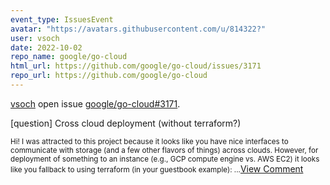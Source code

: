 ```yaml
---
event_type: IssuesEvent
avatar: "https://avatars.githubusercontent.com/u/814322?"
user: vsoch
date: 2022-10-02
repo_name: google/go-cloud
html_url: https://github.com/google/go-cloud/issues/3171
repo_url: https://github.com/google/go-cloud
---
```


<a href='https://github.com/vsoch' target='_blank'>vsoch</a> open issue <a href='https://github.com/google/go-cloud/issues/3171' target='_blank'>google/go-cloud#3171</a>.

<p>[question] Cross cloud deployment (without terraform?)</p><small>Hi! I was attracted to this project because it looks like you have nice interfaces to communicate with storage (and a few other flavors of things) across clouds. However, for deployment of something to an instance (e.g., GCP compute engine vs. AWS EC2) it looks like you fallback to using terraform (in your guestbook example):...</small><a href='https://github.com/google/go-cloud/issues/3171' target='_blank'>View Comment</a>